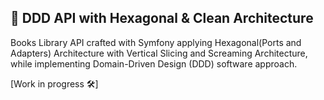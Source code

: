 ## :satellite: DDD API with Hexagonal & Clean Architecture

Books Library API crafted with Symfony applying Hexagonal(Ports and Adapters) Architecture with Vertical Slicing and Screaming Architecture, while implementing Domain-Driven Design (DDD) software approach.
 
[Work in progress :hammer_and_wrench:]
